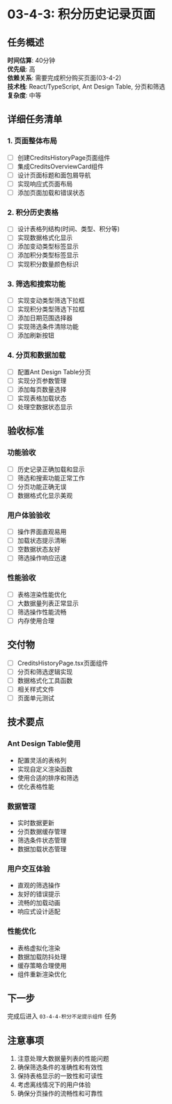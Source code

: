 # 03-4-3: 积分历史记录页面

## 任务概述
**时间估算**: 40分钟  
**优先级**: 高  
**依赖关系**: 需要完成积分购买页面(03-4-2)  
**技术栈**: React/TypeScript, Ant Design Table, 分页和筛选  
**复杂度**: 中等

## 详细任务清单

### 1. 页面整体布局
- [ ] 创建CreditsHistoryPage页面组件
- [ ] 集成CreditsOverviewCard组件
- [ ] 设计页面标题和面包屑导航
- [ ] 实现响应式页面布局
- [ ] 添加页面加载和错误状态

### 2. 积分历史表格
- [ ] 设计表格列结构(时间、类型、积分等)
- [ ] 实现数据格式化显示
- [ ] 添加变动类型标签显示
- [ ] 添加积分类型标签显示
- [ ] 实现积分数量颜色标识

### 3. 筛选和搜索功能
- [ ] 实现变动类型筛选下拉框
- [ ] 实现积分类型筛选下拉框
- [ ] 添加日期范围选择器
- [ ] 实现筛选条件清除功能
- [ ] 添加刷新按钮

### 4. 分页和数据加载
- [ ] 配置Ant Design Table分页
- [ ] 实现分页参数管理
- [ ] 添加每页数量选择
- [ ] 实现表格加载状态
- [ ] 处理空数据状态显示

## 验收标准

### 功能验收
- [ ] 历史记录正确加载和显示
- [ ] 筛选和搜索功能正常工作
- [ ] 分页功能正确无误
- [ ] 数据格式化显示美观

### 用户体验验收
- [ ] 操作界面直观易用
- [ ] 加载状态提示清晰
- [ ] 空数据状态友好
- [ ] 筛选操作响应迅速

### 性能验收
- [ ] 表格渲染性能优化
- [ ] 大数据量列表正常显示
- [ ] 筛选操作性能流畅
- [ ] 内存使用合理

## 交付物
- [ ] CreditsHistoryPage.tsx页面组件
- [ ] 分页和筛选逻辑实现
- [ ] 数据格式化工具函数
- [ ] 相关样式文件
- [ ] 页面单元测试

## 技术要点

### Ant Design Table使用
- 配置灵活的表格列
- 实现自定义渲染函数
- 使用合适的排序和筛选
- 优化表格性能

### 数据管理
- 实时数据更新
- 分页数据缓存管理
- 筛选条件状态管理
- 数据加载状态管理

### 用户交互体验
- 直观的筛选操作
- 友好的错误提示
- 流畅的加载动画
- 响应式设计适配

### 性能优化
- 表格虚拟化渲染
- 数据加载防抖处理
- 缓存策略合理使用
- 组件重新渲染优化

## 下一步
完成后进入 `03-4-4-积分不足提示组件` 任务

## 注意事项
1. 注意处理大数据量列表的性能问题
2. 确保筛选条件的准确性和有效性
3. 保持表格显示的一致性和可读性
4. 考虑离线情况下的用户体验
5. 确保分页操作的流畅性和可靠性